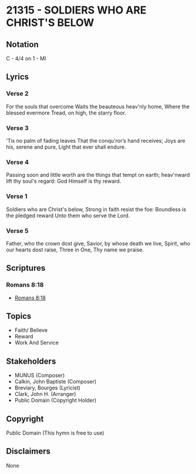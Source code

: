 # 21315 - SOLDIERS WHO ARE CHRIST'S BELOW

## Notation

C - 4/4 on 1 - MI

## Lyrics

### Verse 2

For the souls that overcome Waits the beauteous heav'nly home, Where the blessed evermore Tread, on high, the starry floor.

### Verse 3

’Tis no palm of fading leaves That the conqu'ror’s hand receives; Joys are his, serene and pure, Light that ever shall endure.

### Verse 4

Passing soon and little worth are the things that tempt on earth; heav'nward lift thy soul's regard: God Himself is thy reward.

### Verse 1

Soldiers who are Christ's below, Strong in faith resist the foe: Boundless is the pledged reward Unto them who serve the Lord.

### Verse 5

Father, who the crown dost give, Savior, by whose death we live, Spirit, who our hearts dost raise, Three in One, Thy name we praise.


## Scriptures

### Romans 8:18

- [Romans 8:18](https://www.biblegateway.com/passage/?search=Romans%208%3A18)


## Topics

- Faith/ Believe
- Reward
- Work And Service

## Stakeholders

- MUNUS (Composer)
- Calkin, John Baptiste (Composer)
- Breviary, Bourges (Lyricist)
- Clark, John H. (Arranger)
- Public Domain (Copyright Holder)

## Copyright

Public Domain
(This hymn is free to use)

## Disclaimers

None

